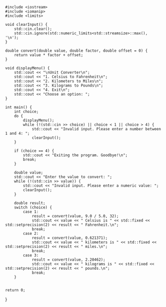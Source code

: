 	#include <iostream>
	#include <iomanip>
	#include <limits>
	
	void clearInput() {
	    std::cin.clear();
	    std::cin.ignore(std::numeric_limits<std::streamsize>::max(), '\n');
	}
	
	double convert(double value, double factor, double offset = 0) {
	    return value * factor + offset;
	}
	
	void displayMenu() {
	    std::cout << "\nUnit Converter\n";
	    std::cout << "1. Celsius to Fahrenheit\n";
	    std::cout << "2. Kilometers to Miles\n";
	    std::cout << "3. Kilograms to Pounds\n";
	    std::cout << "4. Exit\n";
	    std::cout << "Choose an option: ";
	}
	
	int main() {
	    int choice;
	    do {
	        displayMenu();
	        while (!(std::cin >> choice) || choice < 1 || choice > 4) {
	            std::cout << "Invalid input. Please enter a number between 1 and 4: ";
	            clearInput();
        }

        if (choice == 4) {
            std::cout << "Exiting the program. Goodbye!\n";
            break;
        }

        double value;
        std::cout << "Enter the value to convert: ";
        while (!(std::cin >> value)) {
            std::cout << "Invalid input. Please enter a numeric value: ";
            clearInput();
        }

        double result;
        switch (choice) {
            case 1:
                result = convert(value, 9.0 / 5.0, 32);
                std::cout << value << " Celsius is " << std::fixed << std::setprecision(2) << result << " Fahrenheit.\n";
                break;
            case 2:
                result = convert(value, 0.621371);
                std::cout << value << " kilometers is " << std::fixed << std::setprecision(2) << result << " miles.\n";
                break;
            case 3:
                result = convert(value, 2.20462);
                std::cout << value << " kilograms is " << std::fixed << std::setprecision(2) << result << " pounds.\n";
                break;
        }
 

    return 0;
}
